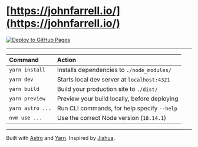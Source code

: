 # [https://johnfarrell.io/](https://johnfarrell.io/)

[![Deploy to GitHub Pages](https://github.com/johnsfarrell/site/actions/workflows/deploy.yml/badge.svg)](https://github.com/johnsfarrell/site/actions/workflows/deploy.yml)

<hr>

| Command          | Action                                       |
| :--------------- | :------------------------------------------- |
| `yarn install`   | Installs dependencies to `./node_modules/`   |
| `yarn dev`       | Starts local dev server at `localhost:4321`  |
| `yarn build`     | Build your production site to `./dist/`      |
| `yarn preview`   | Preview your build locally, before deploying |
| `yarn astro ...` | Run CLI commands, for help specify `--help`  |
| `nvm use ...`    | Use the correct Node version (`18.14.1`)     |

<hr>

Built with [Astro](https://astro.build/) and [Yarn](https://yarnpkg.com/). Inspired by [Jiahua](https://jiahua.io/).
